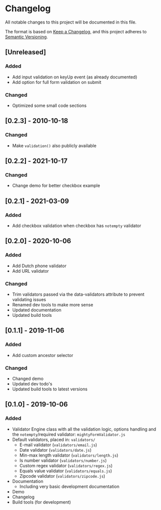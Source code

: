 # Changelog

All notable changes to this project will be documented in this file.

The format is based on [Keep a Changelog](https://keepachangelog.com/en/1.0.0/),
and this project adheres to [Semantic Versioning](https://semver.org/spec/v2.0.0.html).


## [Unreleased]

### Added
- Add input validation on keyUp event (as already documented)
- Add option for full form validation on submit

### Changed
- Optimized some small code sections


## [0.2.3] - 2010-10-18

### Changed
- Make `validation()` also publicly available


## [0.2.2] - 2021-10-17

### Changed
- Change demo for better checkbox example


## [0.2.1] - 2021-03-09

### Added
- Add checkbox validation when checkbox has `notempty` validator


## [0.2.0] - 2020-10-06

### Added
- Add Dutch phone validator
- Add URL validator

### Changed
- Trim validators passed via the data-validators attribute to prevent validating issues
- Renamed dev tools to make more sense
- Updated documentation
- Updated build tools


## [0.1.1] - 2019-11-06

### Added
- Add custom ancestor selector

### Changed
- Changed demo
- Updated dev todo's
- Updated build tools to latest versions


## [0.1.0] - 2019-10-06

### Added
- Validator Engine class with all the validation logic, options handling and the `notempty`/required validator: `mightyFormValidator.js`
- Default validators, placed in: `validators/`
  - E-mail validator (`validators/email.js`)
  - Date validator (`validators/date.js`)
  - Min-max length validator (`validators/length.js`)
  - Is number validator (`validators/number.js`)
  - Custom regex validator (`validators/regex.js`)
  - Equals value validator (`validators/equals.js`)
  - Zipcode validator (`validators/zipcode.js`)
- Documentation
  - Including very basic development documentation
- Demo
- Changelog
- Build tools (for development)
